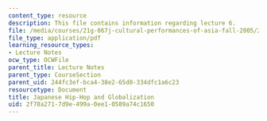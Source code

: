 ```yaml
---
content_type: resource
description: This file contains information regarding lecture 6.
file: /media/courses/21g-067j-cultural-performances-of-asia-fall-2005/2f78a2717d9e499a0ee10589a74c1650_MIT21G_067JF05_l6_jhh.pdf
file_type: application/pdf
learning_resource_types:
- Lecture Notes
ocw_type: OCWFile
parent_title: Lecture Notes
parent_type: CourseSection
parent_uid: 244fc3ef-bca4-38e2-65d0-334dfc1a6c23
resourcetype: Document
title: Japanese Hip-Hop and Globalization
uid: 2f78a271-7d9e-499a-0ee1-0589a74c1650
---
```

